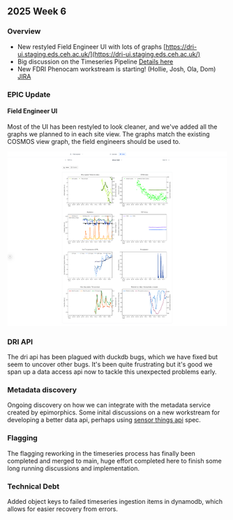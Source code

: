 ## 2025 Week 6

### Overview
- New restyled Field Engineer UI with lots of graphs [https://dri-ui.staging.eds.ceh.ac.uk/](https://dri-ui.staging.eds.ceh.ac.uk/)
- Big discussion on the Timeseries Pipeline [Details here](https://cehacuk.sharepoint.com/:p:/r/sites/FDRI-WP2Digital/Shared%20Documents/General/Digital%20infrastructure%20components/Architecture%20and%20candidate%20approaches/FDRI-Architecture-Diagrams/Processing%20Pipeline%20design.pptx?d=w2b55825df04b47c2b38b9e5d2d2e1a24&csf=1&web=1&e=MaBKhl)
- New FDRI Phenocam workstream is starting! (Hollie, Josh, Ola, Dom) [JIRA](https://jira.ceh.ac.uk/secure/RapidBoard.jspa?rapidView=667&projectKey=FW&view=planning&issueLimit=100#)



### EPIC Update

#### Field Engineer UI
Most of the UI has been restyled to look cleaner, and we've added all the graphs we planned to in each site view. The graphs match the existing COSMOS view graph, the field engineers should be used to.

<img src="../assets/202506-field-engineer-ui.png" alt="Field Engineer UI" height="400px">


### DRI API
The dri api has been plagued with duckdb bugs, which we have fixed but seem to uncover other bugs. It's been quite frustrating but it's good we span up a data access api now to tackle this unexpected problems early.

### Metadata discovery
Ongoing discovery on how we can integrate with the metadata service created by epimorphics. Some inital discussions on a new workstream for developing a better data api, perhaps using [sensor things api](https://developers.sensorup.com/docs/) spec.

### Flagging
The flagging reworking in the timeseries process has finally been completed and merged to main, huge effort completed here to finish some long running discussions and implementation.

### Technical Debt
Added object keys to failed timeseries ingestion items in dynamodb, which allows for easier recovery from errors.


